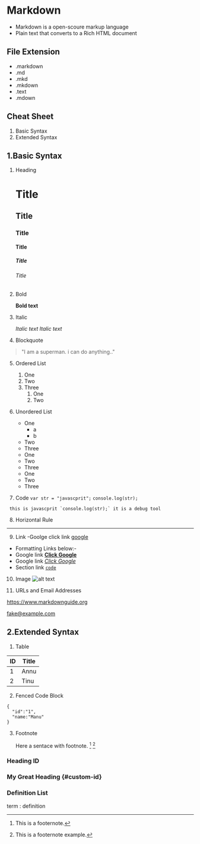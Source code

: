 # Markdown
- Markdown is a open-scoure markup language
- Plain text that converts to a Rich HTML document

## File Extension
- .markdown
- .md
- .mkd
- .mkdown
- .text
- .mdown

## Cheat Sheet
1. Basic Syntax
2. Extended Syntax
  
## 1.Basic Syntax

1. Heading
      # Title
      ## Title
      ### Title
      #### Title
      ##### Title
      ###### Title

2. Bold

      **Bold text**

3. Italic

      *Italic text*
      _Italic text_

4. Blockquote
  
  > "I am a superman. i can do anything.." 

5. Ordered List
    1. One
    2. Two
    3. Three
        1. One
        2. Two

6. Unordered List
    - One
       - a
       - b
    - Two
    - Three
    
    * One
    * Two
    * Three
    
    + One
    + Two
    + Three

7. Code
  `var str = "javascprit";`
  `console.log(str);`
  
  
  `` this is javascprit `console.log(str);` it is a debug tool``

8. Horizontal Rule
---


9. Link
-Goolge click link [google](https://www.google.com)

- Formatting Links below:-
- Google link **[Click Google](https://www.google.com)**
- Google link *[Click Google](https://www.google.com)*
- Section link [`code`](#code)


10. Image
![alt text](login-bg.png)


11. URLs and Email Addresses

<https://www.markdownguide.org>

<fake@example.com>


## 2.Extended Syntax

1. Table

  | ID | Title |
  | --- | ---- |
  | 1 | Annu |
  | 2 | Tinu |

2. Fenced Code Block
  ```
  {
    "id":"1",
    "name:"Manu"
  }
  ```
3. Footnote

   Here a sentace with footnote. [^1] [^2]
    
   [^1]: This is a footernote.
   [^2]: This is a footernote example. 

### Heading ID

### My Great Heading {#custom-id}

### Definition List

 term
: definition

